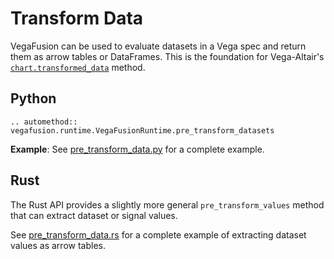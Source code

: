 # Transform Data

VegaFusion can be used to evaluate datasets in a Vega spec and return them as arrow tables or DataFrames. This is the foundation for Vega-Altair's [`chart.transformed_data`](https://altair-viz.github.io/user_guide/transform/index.html#accessing-transformed-data) method.

## Python

```{eval-rst}
.. automethod:: vegafusion.runtime.VegaFusionRuntime.pre_transform_datasets
```

**Example**: See [pre_transform_data.py](https://github.com/vega/vegafusion/tree/v2/examples/python-examples/pre_transform_data.py) for a complete example.

## Rust
The Rust API provides a slightly more general `pre_transform_values` method that can extract dataset or signal values.

See [pre_transform_data.rs](https://github.com/vega/vegafusion/tree/v2/examples/rust-examples/examples/pre_transform_data.rs) for a complete example of extracting dataset values as arrow tables.
